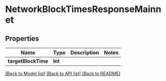 # NetworkBlockTimesResponseMainnet

## Properties
Name | Type | Description | Notes
------------ | ------------- | ------------- | -------------
**targetBlockTime** | **Int** |  | 

[[Back to Model list]](../README.md#documentation-for-models) [[Back to API list]](../README.md#documentation-for-api-endpoints) [[Back to README]](../README.md)


